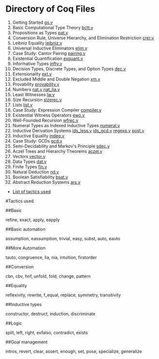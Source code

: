 # Directory of Coq Files

1.  Getting Started	[gs.v](gs.v)
2.  Basic Computational Type Theory [bctt.v](bctt.v)
3.  Propositions as Types [pat.v](pat.v)
4.  Conversion Rule, Universe Hierarchy, and Elimination Restriction [crer.v](crer.v)
5.  Leibniz Equality [leibniz.v](leibniz.v)
6.  Universal Inductive Eliminators [elim.v](elim.v)
7.  Case Study: Cantor Pairing [pairing.v](pairing.v)
8.  Existential Quantification [exquant.v](exquant.v)
9.  Informative Types [infty.v](infty.v)
10.  Decision Types, Discrete Types, and Option Types [dec.v](dec.v)
11.  Extensionality [ext.v](ext.v)
12.  Excluded Middle and Double Negation [xm.v](xm.v)
13.  Provability [provability.v](provability.v)
14.  Numbers [nat.v](nat.v) [nat_lia.v](nat_lia.v)
15.  Least Witnesses [lw.v](lw.v)
16.  Size Recursion [sizerec.v](sizerec.v)
17.  Lists [list.v](list.v)
18.  Case Study: Expression Compiler [compiler.v](compiler.v)
19.  Existential Witness Operators [ewo.v](ewo.v)
20.  Well-Founded Recursion [wfrec.v](wfrec.v)
21.  Numeral Types as Indexed Inductive Types [numeral.v](numeral.v)
22.  Inductive Derivation Systems [ids_less.v](ids_less.v) [ids_gcd.v](ids_gcd.v) [regexp.v](regexp.v) [post.v](post.v)
23.  Inductive Equality [indeq.v](indeq.v)
24.  Case Study: GCDs  [gcd.v](gcd.v)
25.  Semi-Decidability and Markov's Principle [sdec.v](sdec.v)
26.  Aczel Trees and Hierarchy Theorems [aczel.v](aczel.v)
27.  Vectors [vector.v](vector.v)
28.  Data Types [dat.v](dat.v)
29.  Finite Types [fin.v](fin.v)
30.  Natural Deduction [nd.v](nd.v)
31.  Boolean Satisfiability [bsat.v](bsat.v)
32.  Abstract Reduction Systems [ars.v](ars.v)


* [List of tactics used](Tactics.md)

#Tactics used

##Basic

refine, exact, apply, eapply

##Basic automation

assumption, eassumption, trivial, easy, subst, auto, eauto

##More Automation

tauto, congruence, lia, nia, intuition, firstorder

##Conversion

cbn, cbv, hnf, unfold, fold, change, pattern

##Equality

reflexivity, rewrite, f_equal, replace, symmetry, transitivity

##Inductive types

constructor, destruct, induction, discriminate

##Logic

split, left, right, exfalso, contradict, exists

##Goal management

intros, revert, clear, assert, enough, set, pose, specialize, generalize

